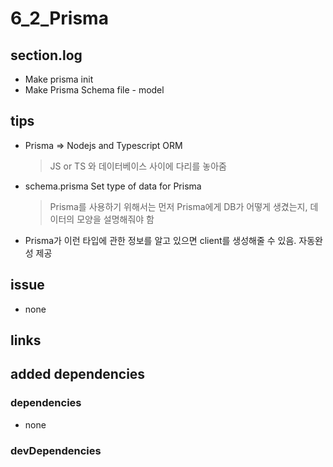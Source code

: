 # 6_2_Prisma

## section.log

- Make prisma init
- Make Prisma Schema file - model

## tips

- Prisma => Nodejs and Typescript ORM
  > JS or TS 와 데이터베이스 사이에 다리를 놓아줌
- schema.prisma Set type of data for Prisma
  > Prisma를 사용하기 위해서는 먼저 Prisma에게 DB가 어떻게 생겼는지, 데이터의 모양을 설명해줘야 함
- Prisma가 이런 타입에 관한 정보를 알고 있으면 client를 생성해줄 수 있음. 자동완성 제공

## issue

- none

## links

## added dependencies

### dependencies

- none

### devDependencies
